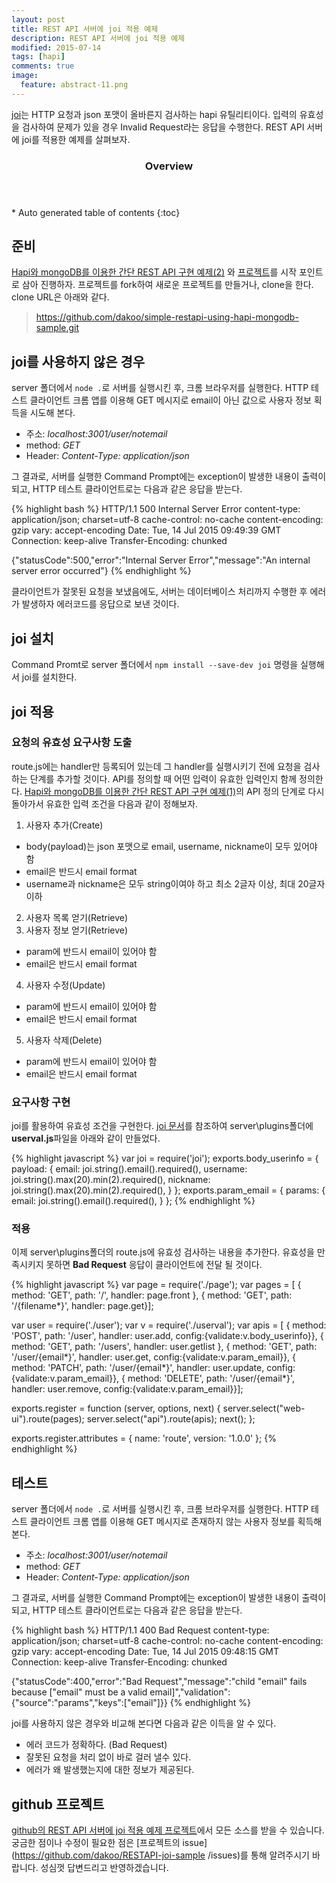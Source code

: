 ```yaml
---
layout: post
title: REST API 서버에 joi 적용 예제 
description: REST API 서버에 joi 적용 예제 
modified: 2015-07-14
tags: [hapi]
comments: true
image:
  feature: abstract-11.png
---
```


[joi](https://github.com/hapijs/joi)는 HTTP 요청과 json 포맷이 올바른지 검사하는 hapi 유틸리티이다. 입력의 유효성을 검사하여 문제가 있을 경우 Invalid Request라는 응답을 수행한다. REST API 서버에 joi를 적용한 예제를 살펴보자.  

<section id="table-of-contents" class="toc">
  <header>
    <h3>Overview</h3>
  </header>
<div id="drawer" markdown="1">
*  Auto generated table of contents
{:toc}
</div>
</section><!-- /#table-of-contents -->

## 준비 

[Hapi와 mongoDB를 이용한 간단 REST API 구현 예제(2)](http://hochulshin.com/simple-restapi-using-hapi-mongodb-sample-2/) 와 [프로젝트](https://github.com/dakoo/simple-restapi-using-hapi-mongodb-sample)를 시작 포인트로 삼아 진행하자. 프로젝트를 fork하여 새로운 프로젝트를 만들거나, clone을 한다. clone URL은 아래와 같다.

>https://github.com/dakoo/simple-restapi-using-hapi-mongodb-sample.git


## joi를 사용하지 않은 경우 

server 폴더에서 `node .`로 서버를 실행시킨 후, 크롬 브라우저를 실행한다. HTTP 테스트 클라이언트 크롬 앱를 이용해 GET 메시지로 email이 아닌 값으로 사용자 정보 획득을 시도해 본다.  

- 주소: *localhost:3001/user/notemail*
- method: *GET*
- Header: *Content-Type: application/json* 

그 결과로, 서버를 실행한 Command Prompt에는 exception이 발생한 내용이 출력이 되고, 
HTTP 테스트 클라이언트로는 다음과 같은 응답을 받는다. 

{% highlight bash %}
HTTP/1.1 500 Internal Server Error
content-type: application/json; charset=utf-8
cache-control: no-cache
content-encoding: gzip
vary: accept-encoding
Date: Tue, 14 Jul 2015 09:49:39 GMT
Connection: keep-alive
Transfer-Encoding: chunked

{"statusCode":500,"error":"Internal Server Error","message":"An internal server error occurred"}
{% endhighlight %}

클라이언트가 잘못된 요청을 보냈음에도, 서버는 데이터베이스 처리까지 수행한 후 에러가 발생하자 에러코드를 응답으로 보낸 것이다. 

## joi 설치 

Command Promt로 server 폴더에서 `npm install --save-dev joi` 명령을 실행해서 joi를 설치한다. 

## joi 적용 

### 요청의 유효성 요구사항 도출

route.js에는 handler만 등록되어 있는데 그 handler를 실행시키기 전에 요청을 검사하는 단계를 추가할 것이다. API를 정의할 때 어떤 입력이 유효한 입력인지 함께 정의한다. [Hapi와 mongoDB를 이용한 간단 REST API 구현 예제(1)](http://dakoo.github.io/simple-restapi-using-hapi-mongodb-sample-1/)의 API 정의 단계로 다시 돌아가서 유효한 입력 조건을 다음과 같이 정해보자. 

1. 사용자 추가(Create)
- body(payload)는 json 포맷으로 email, username, nickname이 모두 있어야 함
- email은 반드시 email format
- username과 nickname은 모두 string이여야 하고 최소 2글자 이상, 최대 20글자 이하
2. 사용자 목록 얻기(Retrieve)
3. 사용자 정보 얻기(Retrieve)
- param에 반드시 email이 있어야 함
- email은 반드시 email format
4. 사용자 수정(Update)
- param에 반드시 email이 있어야 함
- email은 반드시 email format
5. 사용자 삭제(Delete)
- param에 반드시 email이 있어야 함
- email은 반드시 email format

### 요구사항 구현

joi를 활용하여 유효성 조건을 구현한다. [joi 문서](https://github.com/hapijs/joi#stringemailoptions)를 참조하여 server\plugins폴더에 **userval.js**파일을 아래와 같이 만들었다. 

{% highlight javascript %}
var joi = require('joi');
exports.body_userinfo = {
    payload: {
        email: joi.string().email().required(),
        username: joi.string().max(20).min(2).required(),
        nickname: joi.string().max(20).min(2).required(),
    }
};
exports.param_email = {
    params: {
        email: joi.string().email().required(),
    }
};
{% endhighlight %}

### 적용

이제 server\plugins폴더의 route.js에 유효성 검사하는 내용을 추가한다. 유효성을 만족시키지 못하면 **Bad Request** 응답이 클라이언트에 전달 될 것이다. 

{% highlight javascript %}
var page = require('./page');
var pages = [
    { method: 'GET', path: '/', handler: page.front },
    { method: 'GET', path: '/{filename*}', handler: page.get}];

var user = require('./user');
var v = require('./userval');
var apis = [
    { method: 'POST', path: '/user', handler: user.add, config:{validate:v.body_userinfo}},
    { method: 'GET', path: '/users', handler: user.getlist },
    { method: 'GET', path: '/user/{email*}', handler: user.get, config:{validate:v.param_email}},
    { method: 'PATCH', path: '/user/{email*}', handler: user.update, config:{validate:v.param_email}},
    { method: 'DELETE', path: '/user/{email*}', handler: user.remove, config:{validate:v.param_email}}];

exports.register = function (server, options, next) {
    server.select("web-ui").route(pages);
    server.select("api").route(apis);
    next();
};

exports.register.attributes = {
    name: 'route',
    version: '1.0.0'
};
{% endhighlight %}

## 테스트 

server 폴더에서 `node .`로 서버를 실행시킨 후, 크롬 브라우저를 실행한다. HTTP 테스트 클라이언트 크롬 앱를 이용해 GET 메시지로 존재하지 않는 사용자 정보를 획득해 본다. 

- 주소: *localhost:3001/user/notemail*
- method: *GET*
- Header: *Content-Type: application/json* 

그 결과로, 서버를 실행한 Command Prompt에는 exception이 발생한 내용이 출력이 되고, 
HTTP 테스트 클라이언트로는 다음과 같은 응답을 받는다. 

{% highlight bash %}
HTTP/1.1 400 Bad Request
content-type: application/json; charset=utf-8
cache-control: no-cache
content-encoding: gzip
vary: accept-encoding
Date: Tue, 14 Jul 2015 09:48:15 GMT
Connection: keep-alive
Transfer-Encoding: chunked

{"statusCode":400,"error":"Bad Request","message":"child \"email\" fails because [\"email\" must be a valid email]","validation":{"source":"params","keys":["email"]}}
{% endhighlight %}

 joi를 사용하지 않은 경우와 비교해 본다면 다음과 같은 이득을 알 수 있다. 

- 에러 코드가 정확하다. (Bad Request)
- 잘못된 요청을 처리 없이 바로 걸러 낼수 있다. 
- 에러가 왜 발생했는지에 대한 정보가 제공된다. 


## github 프로젝트 

[github의 REST API 서버에 joi 적용 예제 프로젝트](https://github.com/dakoo/RESTAPI-joi-sample
)에서 모든 소스를 받을 수 있습니다. 
궁금한 점이나 수정이 필요한 점은 [프로젝트의 issue](https://github.com/dakoo/RESTAPI-joi-sample
/issues)를 통해 알려주시기 바랍니다. 성심껏 답변드리고 반영하겠습니다. 


